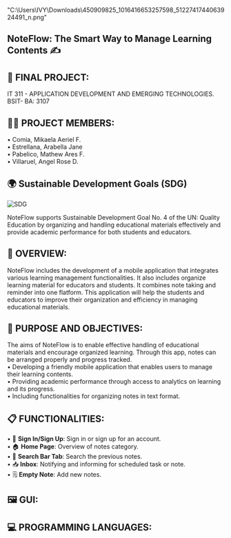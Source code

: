 "C:\Users\IVY\Downloads\450909825_1016416653257598_5122741744063924491_n.png"

## NoteFlow: The Smart Way to Manage Learning Contents ✍️


## 📃 FINAL PROJECT: 
IT 311 - APPLICATION DEVELOPMENT AND EMERGING TECHNOLOGIES.<br>
BSIT- BA: 3107<br>

## 👫👭 PROJECT MEMBERS:

• Comia, Mikaela Aeriel F.<br> 
• Estrellana, Arabella Jane <br> 
• Pabelico, Mathew Ares F. <br> 
• Villaruel, Angel Rose D. <br> 

## 🌍 Sustainable Development Goals (SDG)
![SDG](https://github.com/user-attachments/assets/9c6f87e1-2f56-4047-a9fb-aaa51ffe7792)


NoteFlow supports Sustainable Development Goal No. 4 of the UN: Quality Education by organizing and handling educational materials effectively and provide academic performance for both students and educators.<br>

## 📝 OVERVIEW:
NoteFlow includes the development of a mobile application that integrates various learning management functionalities. It also includes organize learning material for educators and students. It combines note taking and reminder into one flatform. This application will help the students and educators to improve their organization and efficiency in managing educational materials.<br>


## 📌 PURPOSE AND OBJECTIVES:
The aims of NoteFlow is to enable effective handling of educational materials and encourage organized learning. Through this app, notes can be arranged properly and progress tracked.<br>
• Developing a friendly mobile application that enables users to manage their learning contents.<br>
• Providing academic performance through access to analytics on learning and its progress.<br>
• Including functionalities for organizing notes in text format.<br>


## 📋 FUNCTIONALITIES:
• 🔑 **Sign In/Sign Up**: Sign in or sign up for an account.<br>
• 🏠 **Home Page**: Overview of notes category.<br>
• 🔎 **Search Bar Tab**: Search the previous notes.<br>
• 📥 **Inbox**: Notifying and informing for scheduled task or note.<br>
• 🗒️ **Empty Note**: Add new notes.<br>

## 🖼️ GUI:
## 💻 PROGRAMMING LANGUAGES:
